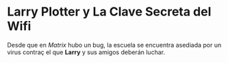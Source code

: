 # Larry Plotter y La Clave Secreta del Wifi

Desde que en *Matrix* hubo un bug, la escuela se encuentra asediada por un virus contraç
el que **Larry** y sus amigos deberán luchar.